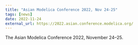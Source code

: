 ```yaml
---
title: "Asian Modelica Conference 2022, Nov 24-25"
tags: [news]
date: 2022-11-24
external_url: https://2022.asian.conference.modelica.org/
---
```


The Asian Modelica Conference 2022, November 24–25.
